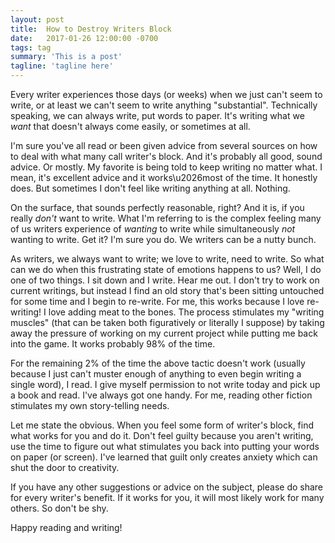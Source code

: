 ```yaml
---
layout: post
title:  How to Destroy Writers Block
date:   2017-01-26 12:00:00 -0700
tags: tag
summary: 'This is a post'
tagline: 'tagline here'
---
```


Every writer experiences those days (or weeks) when we just can't seem to write, or at least we can't seem to write anything "substantial". Technically speaking, we can always write, put words to paper. It's writing what we *want* that doesn't always come easily, or sometimes at all.

I'm sure you've all read or been given advice from several sources on how to deal with what many call writer's block. And it's probably all good, sound advice. Or mostly. My favorite is being told to keep writing no matter what. I mean, it's excellent advice and it works\u2026most of the time. It honestly does. But sometimes I don't feel like writing anything at all. Nothing.

On the surface, that sounds perfectly reasonable, right? And it is, if you really *don't* want to write. What I'm referring to is the complex feeling many of us writers experience of *wanting* to write while simultaneously *not* wanting to write. Get it? I'm sure you do. We writers can be a nutty bunch.

As writers, we always want to write; we love to write, need to write. So what can we do when this frustrating state of emotions happens to us? Well, I do one of two things. I sit down and I write. Hear me out. I don't try to work on current writings, but instead I find an old story that's been sitting untouched for some time and I begin to re-write. For me, this works because I love re-writing! I love adding meat to the bones. The process stimulates my "writing muscles" (that can be taken both figuratively or literally I suppose) by taking away the pressure of working on my current project while putting me back into the game. It works probably 98% of the time.

For the remaining 2% of the time the above tactic doesn't work (usually because I just can't muster enough of anything to even begin writing a single word), I read. I give myself permission to not write today and pick up a book and read. I've always got one handy. For me, reading other fiction stimulates my own story-telling needs.

Let me state the obvious. When you feel some form of writer's block, find what works for you and do it. Don't feel guilty because you aren't writing, use the time to figure out what stimulates you back into putting your words on paper (or screen). I've learned that guilt only creates anxiety which can shut the door to creativity.

If you have any other suggestions or advice on the subject, please do share for every writer's benefit. If it works for you, it will most likely work for many others. So don't be shy.

Happy reading and writing!